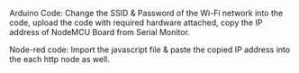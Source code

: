 Arduino Code: Change the SSID & Password of the Wi-Fi network into the code, upload the code with required hardware attached, copy the IP address of NodeMCU Board from Serial Monitor.

Node-red code: Import the javascript file & paste the copied IP address into the each http node as well.
